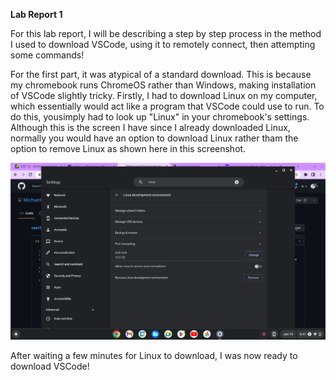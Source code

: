 **Lab Report 1**

For this lab report, I will be describing a step by step process in the method I used to download VSCode, using it to remotely connect, then attempting some commands!

For the first part, it was atypical of a standard download. This is because my chromebook runs ChromeOS rather than Windows, making installation of VSCode slightly tricky. Firstly, I had to download Linux on my computer, which essentially would act like a program that VSCode could use to run. To do this, yousimply had to look up "Linux" in your chromebook's settings. Although this is the screen I have since I already downloaded Linux, normally you would have an option to download Linux rather tham the option to remove Linux as shown here in this screenshot.

![Image](WhereLinuxIs.png)

After waiting a few minutes for Linux to download, I was now ready to download VSCode! 

